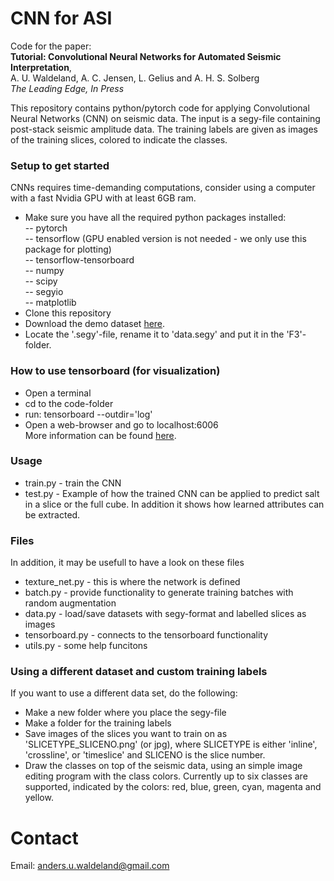 # CNN for ASI
Code for the paper:<br />
**Tutorial: Convolutional Neural Networks for Automated Seismic Interpretation**,<br />
A. U. Waldeland, A. C. Jensen, L. Gelius and A. H. S. Solberg <br />
*The Leading Edge, In Press*

This repository contains python/pytorch code for applying Convolutional Neural Networks (CNN) on seismic data. The input is a segy-file containing post-stack seismic amplitude data. The training labels are given as images of the training slices, colored to indicate the classes. 

### Setup to get started
CNNs requires time-demanding computations, consider using a computer with a fast Nvidia GPU with at least 6GB ram.
- Make sure you have all the required python packages installed: <br/> 
-- pytorch <br/> 
-- tensorflow (GPU enabled version is not needed - we only use this package for plotting) <br />
-- tensorflow-tensorboard <br />
-- numpy<br />
-- scipy<br />
-- segyio<br />
-- matplotlib<br />
- Clone this repository<br />
- Download the demo dataset [here](https://www.opendtect.org/osr/pmwiki.php/Main/NetherlandsOffshoreF3BlockComplete4GB).
- Locate the '.segy'-file, rename it to 'data.segy' and put it in the 'F3'-folder.
 
### How to use tensorboard (for visualization)
- Open a terminal<br />
- cd to the code-folder<br />
- run: tensorboard --outdir='log'<br />
- Open a web-browser and go to localhost:6006<br />
More information can be found [here](https://www.tensorflow.org/get_started/summaries_and_tensorboard#launching_tensorboard).
  
### Usage
- train.py - train the CNN<br />
- test.py - Example of how the trained CNN can be applied to predict salt in a slice or the full cube. In addition it shows how learned attributes can be extracted.<br />

### Files
In addition, it may be usefull to have a look on these files<br/>
- texture_net.py - this is where the network is defined <br/>
- batch.py - provide functionality to generate training batches with random augmentation <br/>
- data.py - load/save datasets with segy-format and labelled slices as images <br/>
- tensorboard.py - connects to the tensorboard functionality <br/>
- utils.py - some help funcitons <br/>

### Using a different dataset and custom training labels
If you want to use a different data set, do the following:
- Make a new folder where you place the segy-file
- Make a folder for the training labels
- Save images of the slices you want to train on as 'SLICETYPE_SLICENO.png' (or jpg), where SLICETYPE is either 'inline', 'crossline', or 'timeslice' and SLICENO is the slice number.
- Draw the classes on top of the seismic data, using an simple image editing program with the class colors. Currently up to six classes are supported, indicated by the colors: red, blue, green, cyan, magenta and yellow.

# Contact
Email: anders.u.waldeland@gmail.com
